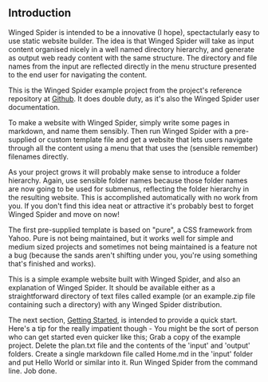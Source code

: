 ## Introduction
Winged Spider is intended to be a innovative (I hope), spectactularly easy to use static
website builder. The idea is that Winged Spider will take as input content organised
nicely in a well named directory hierarchy, and generate as output web ready content
with the same structure. The directory and file names from the input are reflected
directly in the menu structure presented to the end user for navigating the content.

This is the Winged Spider example project from the project's reference repository
at [Github](https://github.com/billforsternz/winged-spider). It does double
duty, as it's also the Winged Spider user documentation.

To make a website with Winged Spider, simply write some pages in markdown, and name them
sensibly. Then run Winged Spider with a pre-supplied or custom template file and get a
website that lets users navigate through all the content using a menu that that uses
the (sensible remember) filenames directly.

As your project grows it will probably make sense to introduce a folder hierarchy. Again,
use sensible folder names because those folder names are now going to
be used for submenus, reflecting the folder hierarchy in the resulting website. This is
accomplished automatically with no work from you. If you don't find this idea neat or
attractive it's probably best to forget Winged Spider and move on now!

The first pre-supplied template is based on "pure", a CSS framework from Yahoo.
Pure is not being maintained, but it works well for simple and medium sized projects and
sometimes not being maintained is a feature not a bug (because the sands aren't shifting
under you, you're using something that's finished and works).

This is a simple example website built with Winged Spider, and also an explanation
of Winged Spider. It should be available either as a straightforward directory of text
files called example (or an example.zip file containing such a directory) with any
Winged Spider distribution.

The next section, [Getting Started](getting-started.html), is intended to provide a quick
start. Here's a tip for the really impatient though - You might be the sort of person
who can get started even quicker like this; Grab a copy of the example project. Delete the
plan.txt file and the contents of the 'input' and 'output' folders. Create a single markdown 
file called Home.md in the 'input' folder and put Hello World or similar into it. Run Winged
Spider from the command line. Job done.
